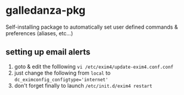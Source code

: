 # galledanza-pkg
Self-installing package to automatically set user defined commands &amp; preferences (aliases, etc...)

## setting up email alerts

1. goto & edit the folllowing `vi /etc/exim4/update-exim4.conf.conf` 
2. just change the following from `local` to `dc_eximconfig_configtype='internet'`
3. don't forget finally to launch `/etc/init.d/exim4 restart` 

